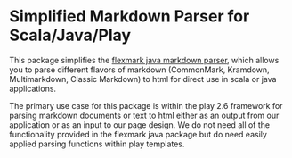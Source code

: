Simplified Markdown Parser for Scala/Java/Play
=============


This package simplifies the [flexmark java markdown parser](https://github.com/vsch/flexmark-java), which allows you to parse different flavors of markdown (CommonMark, Kramdown, Multimarkdown, Classic Markdown) to html for direct use in scala or java applications. 

The primary use case for this package is within the play 2.6 framework for parsing markdown documents or text to html either as an output from our application or as an input to our page design. We do not need all of the functionality provided in the flexmark java package but do need easily applied parsing functions within play templates.
